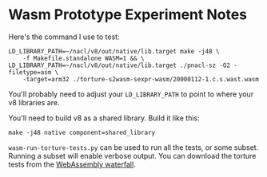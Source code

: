 # Wasm Prototype Experiment Notes

Here's the command I use to test:

```
LD_LIBRARY_PATH=~/nacl/v8/out/native/lib.target make -j48 \
    -f Makefile.standalone WASM=1 && \
LD_LIBRARY_PATH=~/nacl/v8/out/native/lib.target ./pnacl-sz -O2 -filetype=asm \
    -target=arm32 ./torture-s2wasm-sexpr-wasm/20000112-1.c.s.wast.wasm
```

You'll probably need to adjust your `LD_LIBRARY_PATH` to point to where your v8
libraries are.

You'll need to build v8 as a shared library. Build it like this:

```
make -j48 native component=shared_library
```

`wasm-run-torture-tests.py` can be used to run all the tests, or some subset.
Running a subset will enable verbose output. You can download the torture tests
from the [WebAssembly waterfall](https://wasm-stat.us/console).
